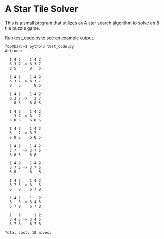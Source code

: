 # A Star Tile Solver

This is a small program that utilizes an A star search algorithm to solve an 8 tile puzzle game.

Run test_code.py to see an example output.

```console
foo@bar:~$ python3 test_code.py
Actions:

  1 4 2    1 4 2
  6 3 7 -> 6 3 7
  8 5      8   5

  1 4 2    1 4 2
  6 3 7 -> 6 3 7
  8   5      8 5

  1 4 2    1 4 2
  6 3 7 ->   3 7
    8 5    6 8 5

  1 4 2    1 4 2
    3 7 -> 3   7
  6 8 5    6 8 5

  1 4 2    1 4 2
  3   7 -> 3 7  
  6 8 5    6 8 5

  1 4 2    1 4 2
  3 7   -> 3 7 5
  6 8 5    6 8  

  1 4 2    1 4 2
  3 7 5 -> 3 7 5
  6 8      6   8

  1 4 2    1 4 2
  3 7 5 -> 3   5
  6   8    6 7 8

  1 4 2    1   2
  3   5 -> 3 4 5
  6 7 8    6 7 8

  1   2      1 2
  3 4 5 -> 3 4 5
  6 7 8    6 7 8

Total cost: 10 moves.
```

